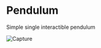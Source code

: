 # Pendulum
Simple single interactible pendulum 

![Capture](https://user-images.githubusercontent.com/46773404/124510870-9da49880-dd89-11eb-8df9-806cd341c910.png)
